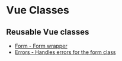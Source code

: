 # Vue Classes

## Reusable Vue classes

- [Form - Form wrapper](Form.js)
- [Errors - Handles errors for the form class](Errors.js)